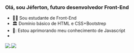 ### Olá, sou Jéferton, futuro desenvolvedor Front-End

- :curly_haired_man: Sou estudante de Front-End
- :classical_building: Domínio básico de HTML e CSS+Bootstrep
- 🌱: Estou aprimorando meu conhecimento de Javascript
- 
<div>
  <a href="https://github.com/jeferton/github-readme-stats">
    <img align="center" src="https://github-readme-stats.vercel.app/api?username=jeferton&show_icons=true&theme=onedark" />
  </a>
  <a href="https://github.com/anuraghazra/convoychat">
   <img align="center" src="https://github-readme-stats.vercel.app/api/top-langs/?username=jeferton&theme=onedark" />
  </a>
</div>
          
  
